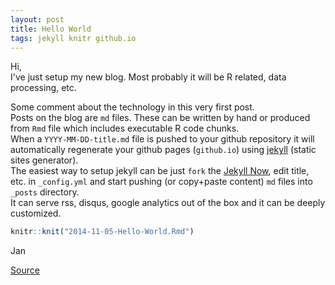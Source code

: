 ```yaml
---
layout: post
title: Hello World
tags: jekyll knitr github.io
---
```


Hi,  
I've just setup my new blog. Most probably it will be R related, data processing, etc.  

Some comment about the technology in this very first post.  
Posts on the blog are `md` files. These can be written by hand or produced from `Rmd` file which includes executable R code chunks.  
When a `YYYY-MM-DD-title.md` file is pushed to your github repository it will automatically regenerate your github pages (`github.io`) using [jekyll](https://github.com/jekyll/jekyll) (static sites generator).  
The easiest way to setup jekyll can be just `fork` the [Jekyll Now](https://github.com/barryclark/jekyll-now), edit title, etc. in `_config.yml` and start pushing (or copy+paste content) `md` files into `_posts` directory.  
It can serve rss, disqus, google analytics out of the box and it can be deeply customized.

```r
knitr::knit("2014-11-05-Hello-World.Rmd")
```

Jan

[Source](http://jangorecki.github.io/)
